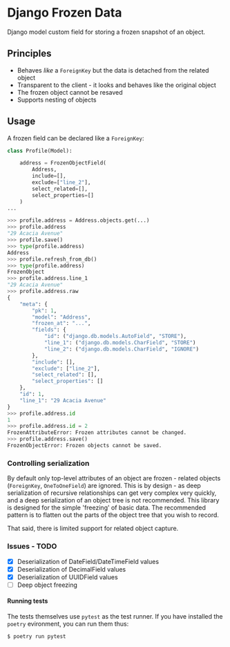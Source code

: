 # Django Frozen Data

Django model custom field for storing a frozen snapshot of an object.

## Principles

* Behaves _like_ a `ForeignKey` but the data is detached from the related object
* Transparent to the client - it looks and behaves like the original object
* The frozen object cannot be resaved
* Supports nesting of objects

## Usage

A frozen field can be declared like a `ForeignKey`:

```python
class Profile(Model):

    address = FrozenObjectField(
        Address,
        include=[],
        exclude=["line_2"],
        select_related=[],
        select_properties=[]
    )
...

>>> profile.address = Address.objects.get(...)
>>> profile.address
"29 Acacia Avenue"
>>> profile.save()
>>> type(profile.address)
Address
>>> profile.refresh_from_db()
>>> type(profile.address)
FrozenObject
>>> profile.address.line_1
"29 Acacia Avenue"
>>> profile.address.raw
{
    "meta": {
        "pk": 1,
        "model": "Address",
        "frozen_at": "...",
        "fields": {
            "id": ("django.db.models.AutoField", "STORE"),
            "line_1": ("django.db.models.CharField", "STORE")
            "line_2": ("django.db.models.CharField", "IGNORE")
        },
        "include": [],
        "exclude": ["line_2"],
        "select_related": [],
        "select_properties": []
    },
    "id": 1,
    "line_1": "29 Acacia Avenue"
}
>>> profile.address.id
1
>>> profile.address.id = 2
FrozenAttributeError: Frozen attributes cannot be changed.
>>> profile.address.save()
FrozenObjectError: Frozen objects cannot be saved.
```


### Controlling serialization

By default only top-level attributes of an object are frozen - related objects
(`ForeignKey`, `OneToOneField`) are ignored. This is by design - as deep
serialization of recursive relationships can get very complex very quickly, and
a deep serialization of an object tree is not recommended. This library is
designed for the simple 'freezing' of basic data. The recommended pattern is to
flatten out the parts of the object tree that you wish to record.

That said, there is limited support for related object capture.


### Issues - TODO

- [x] Deserialization of DateField/DateTimeField values
- [x] Deserialization of DecimalField values
- [x] Deserialization of UUIDField values
- [ ] Deep object freezing

#### Running tests

The tests themselves use `pytest` as the test runner. If you have installed the `poetry` evironment, you can run them thus:

```
$ poetry run pytest
```
